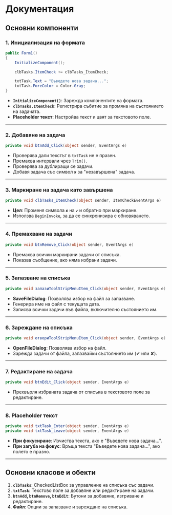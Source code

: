 
# Документация

## Основни компоненти

### 1. Инициализация на формата
```csharp
public Form1()
{
    InitializeComponent();

    clbTasks.ItemCheck += clbTasks_ItemCheck;

    txtTask.Text = "Въведете нова задача...";
    txtTask.ForeColor = Color.Gray;
}
```
- **`InitializeComponent()`**: Зарежда компонентите на формата.
- **`clbTasks.ItemCheck`**: Регистрира събитие за промяна на състоянието на задачата.
- **Placeholder текст**: Настройва текст и цвят за текстовото поле.

---

### 2. Добавяне на задача
```csharp
private void btnAdd_Click(object sender, EventArgs e)
```
- Проверява дали текстът в `txtTask` не е празен.
- Премахва интервали чрез `Trim()`.
- Проверява за дублиращи се задачи.
- Добавя задача със символ `✘` за "незавършена" задача.

---

### 3. Маркиране на задача като завършена
```csharp
private void clbTasks_ItemCheck(object sender, ItemCheckEventArgs e)
```
- **Цел**: Променя символа `✘` на `✔` и обратно при маркиране.
- Използва `BeginInvoke`, за да се синхронизира с обновяването.

---

### 4. Премахване на задачи
```csharp
private void btnRemove_Click(object sender, EventArgs e)
```
- Премахва всички маркирани задачи от списъка.
- Показва съобщение, ако няма избрани задачи.

---

### 5. Запазване на списъка
```csharp
private void запазиToolStripMenuItem_Click(object sender, EventArgs e)
```
- **SaveFileDialog**: Позволява избор на файл за запазване.
- Генерира име на файл с текущата дата.
- Записва всички задачи във файла, включително състоянието им.

---

### 6. Зареждане на списъка
```csharp
private void отвориToolStripMenuItem_Click(object sender, EventArgs e)
```
- **OpenFileDialog**: Позволява избор на файл.
- Зарежда задачи от файла, запазвайки състоянието им (✔ или ✘).

---

### 7. Редактиране на задача
```csharp
private void btnEdit_Click(object sender, EventArgs e)
```
- Прехвърля избраната задача от списъка в текстовото поле за редактиране.

---

### 8. Placeholder текст
```csharp
private void txtTask_Enter(object sender, EventArgs e)
private void txtTask_Leave(object sender, EventArgs e)
```
- **При фокусиране**: Изчиства текста, ако е "Въведете нова задача...".
- **При загуба на фокус**: Връща текста "Въведете нова задача...", ако полето е празно.

---

## Основни класове и обекти

1. **`clbTasks`**: CheckedListBox за управление на списъка със задачи.
2. **`txtTask`**: Текстово поле за добавяне или редактиране на задачи.
3. **`btnAdd`, `btnRemove`, `btnEdit`**: Бутони за добавяне, изтриване и редактиране.
4. **Файл**: Опции за запазване и зареждане на списъка.
